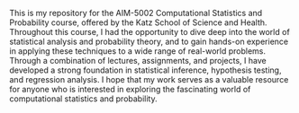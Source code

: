 This is my repository for the AIM-5002 Computational Statistics and Probability course, offered by the Katz School of Science and Health. Throughout this course, I had the opportunity to dive deep into the world of statistical analysis and probability theory, and to gain hands-on experience in applying these techniques to a wide range of real-world problems.  Through a combination of lectures, assignments, and projects, I have developed a strong foundation in statistical inference, hypothesis testing, and regression analysis.  I hope that my work serves as a valuable resource for anyone who is interested in exploring the fascinating world of computational statistics and probability.
